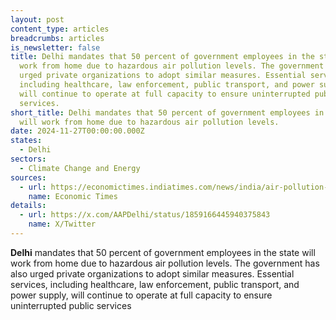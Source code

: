 ```yaml
---
layout: post
content_type: articles
breadcrumbs: articles
is_newsletter: false
title: Delhi mandates that 50 percent of government employees in the state will
  work from home due to hazardous air pollution levels. The government has also
  urged private organizations to adopt similar measures. Essential services,
  including healthcare, law enforcement, public transport, and power supply,
  will continue to operate at full capacity to ensure uninterrupted public
  services.
short_title: Delhi mandates that 50 percent of government employees in the state
  will work from home due to hazardous air pollution levels.
date: 2024-11-27T00:00:00.000Z
states:
  - Delhi
sectors:
  - Climate Change and Energy
sources:
  - url: https://economictimes.indiatimes.com/news/india/air-pollution-crisis-delhi-government-implements-work-from-home-policy/articleshow/115483673.cms
    name: Economic Times
details:
  - url: https://x.com/AAPDelhi/status/1859166445940375843
    name: X/Twitter
---
```

**Delhi** mandates that 50 percent of government employees in the state will work from home due to hazardous air pollution levels. The government has also urged private organizations to adopt similar measures. Essential services, including healthcare, law enforcement, public transport, and power supply, will continue to operate at full capacity to ensure uninterrupted public services
